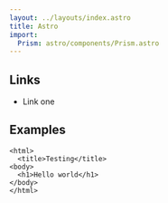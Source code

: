 ```yaml
---
layout: ../layouts/index.astro
title: Astro
import:
  Prism: astro/components/Prism.astro
---
```


## Links

* Link one

## Examples

```astro
<html>
  <title>Testing</title>
<body>
  <h1>Hello world</h1>
</body>
</html>
```